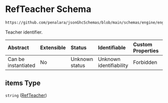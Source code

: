 # RefTeacher Schema

```txt
https://github.com/penalara/jsonGhcSchemas/blob/main/schemas/engine/engineSpecification.schema.json#/properties/meetings/items/properties/refTeachers/items
```

Teacher identifier.

| Abstract            | Extensible | Status         | Identifiable            | Custom Properties | Additional Properties | Access Restrictions | Defined In                                                                                               |
| :------------------ | :--------- | :------------- | :---------------------- | :---------------- | :-------------------- | :------------------ | :------------------------------------------------------------------------------------------------------- |
| Can be instantiated | No         | Unknown status | Unknown identifiability | Forbidden         | Allowed               | none                | [engineSpecification.schema.json\*](../../../out/engineSpecification.schema.json "open original schema") |

## items Type

`string` ([RefTeacher](enginespecification-properties-meetings-meeting-properties-refteachers-refteacher.md))

